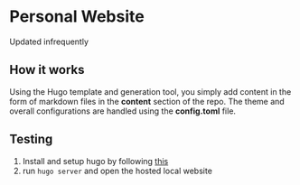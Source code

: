 # Personal Website 

Updated infrequently



## How it works 

Using the Hugo template and generation tool, you simply add content in the form of markdown files in the **content** section of the repo. The theme and overall configurations are handled using the **config.toml** file. 


## Testing 

1. Install and setup hugo by following [this](https://gohugo.io/installation/)
2. run ```hugo server``` and open the hosted local website 


